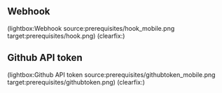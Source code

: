 <!--
Title: Prerequisites
Description: What you need to install Pype
Keywords: pype, prerequisites
-->
## Webhook

(lightbox:Webhook source:prerequisites/hook_mobile.png target:prerequisites/hook.png)
(clearfix:)

## Github API token
(lightbox:Github API token source:prerequisites/githubtoken_mobile.png target:prerequisites/githubtoken.png)
(clearfix:)
